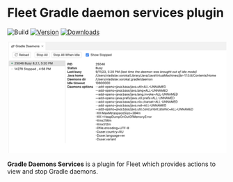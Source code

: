# Fleet Gradle daemon services plugin

![Build](https://github.com/vladsoroka/gradle-daemons-services/workflows/Build/badge.svg)
[![Version](https://img.shields.io/jetbrains/plugin/v/22600.svg)](https://plugins.jetbrains.com/plugin/22600)
[![Downloads](https://img.shields.io/jetbrains/plugin/d/22600.svg)](https://plugins.jetbrains.com/plugin/22600)


![alt text](gradle_daemons_tool.png)

<!-- Plugin description -->
**Gradle Daemons Services** is a plugin for Fleet which provides actions to view and stop Gradle daemons.
<!-- Plugin description end -->